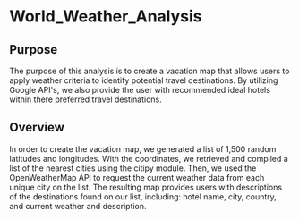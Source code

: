 # World_Weather_Analysis

## Purpose

The purpose of this analysis is to create a vacation map that allows users to apply weather criteria to identify potential travel destinations. By utilizing Google API's, we also provide the user with recommended ideal hotels within there preferred travel destinations.

## Overview

In order to create the vacation map, we generated a list of 1,500 random latitudes and longitudes. With the coordinates, we retrieved and compiled a list of the nearest cities using the citipy module. Then, we used the OpenWeatherMap API to request the current weather data from each unique city on the list. The resulting map provides users with descriptions of the destinations found on our list, including: hotel name, city, country, and current weather and description.
